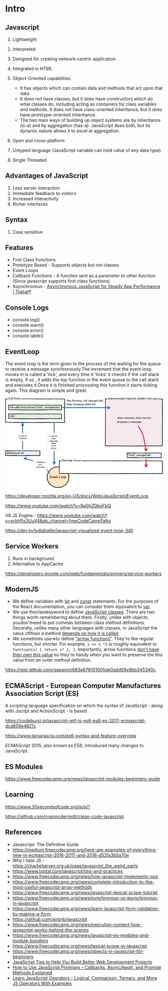 # Intro

## Javascript

1. Lightweight
2. Interpreted
3. Designed for creating network-centric application
4. Integrated in HTML
5. Object-Oriented capabilities

   - It has objects which can contain data and methods that act upon that data.
   - It does not have classes, but it does have constructors which do what classes do, including acting as containers for class variables and methods. It does not have class-oriented inheritance, but it does have prototype-oriented inheritance.
   - The two main ways of building up object systems are by inheritance (is-a) and by aggregation (has-a). JavaScript does both, but its dynamic nature allows it to excel at aggregation.

6. Open and cross-platform
7. Untyped language (JavaScript variable can hold value of any data type)
8. Single Threaded

## Advantages of JavaScript

1. Less server interaction
2. Immediate feedback to visitors
3. Increased interactivity
4. Richer interfaces

## Syntax

1. Case sensitive

## Features

- First Class Functions
- Prototype Based - Supports objects but not classes
- Event Loops
- Callback Functions - A function sent as a parameter to other function (Since javascript supports first class functions)
- Asynchronous - [Asynchronous JavaScript for Steady App Performance | Toptal®](https://www.toptal.com/javascript/asynchronous-javascript-programming)

## Console Logs

- console.log()
- console.warn()
- console.error()
- console.table()

## EventLoop

The event loop is the term given to the process of the waiting for the queue to receive a message synchronously.The increment that the event loop moves in is called a 'tick', and every time it 'ticks' it checks if the call stack is empty, if so , it adds the top function in the event queue to the call stack and executes it.Once it is finished processing this function it starts ticking again. This diagram is simple and great.

![image](../../media/js-Intro-image1.jpg)

https://developer.mozilla.org/en-US/docs/Web/JavaScript/EventLoop

https://www.youtube.com/watch?v=8aGhZQkoFbQ

V8 JS Engine - https://www.youtube.com/watch?v=xckH5s3UuX4&ab_channel=freeCodeCampTalks

https://dev.to/lydiahallie/javascript-visualized-event-loop-3dif

## Service Workers

1. Runs in background
2. Alternative to AppCache

https://developers.google.com/web/fundamentals/primers/service-workers

## ModernJS

- We define variables with [let](https://developer.mozilla.org/en-US/docs/Web/JavaScript/Reference/Statements/let) and [const](https://developer.mozilla.org/en-US/docs/Web/JavaScript/Reference/Statements/const) statements. For the purposes of the React documentation, you can consider them equivalent to [var](https://developer.mozilla.org/en-US/docs/Web/JavaScript/Reference/Statements/var).
- We use theclasskeyword to define [JavaScript classes](https://developer.mozilla.org/en-US/docs/Web/JavaScript/Reference/Classes). There are two things worth remembering about them. Firstly, unlike with objects, youdon'tneed to put commas between class method definitions. Secondly, unlike many other languages with classes, in JavaScript the value ofthisin a method [depends on how it is called](https://developer.mozilla.org/en-US/docs/Web/JavaScript/Reference/Classes#Boxing_with_prototype_and_static_methods).
- We sometimes use=>to define ["arrow functions"](https://developer.mozilla.org/en-US/docs/Web/JavaScript/Reference/Functions/Arrow_functions). They're like regular functions, but shorter. For example, `x => x *2` is roughly equivalent to `function(x) { return x* 2; }`. Importantly, arrow functions [don't have their own this value](https://developer.mozilla.org/en-US/docs/Web/JavaScript/Reference/Functions/Arrow_functions#No_separate_this) so they're handy when you want to preserve the this value from an outer method definition.

https://gist.github.com/gaearon/683e676101005de0add59e8bb345340c

## ECMAScript - European Computer Manufactures Association Script (ES)

A scripting language specification on which the syntax of JavaScript - along with Jscript and ActionScript - is based

https://codeburst.io/javascript-wtf-is-es6-es8-es-2017-ecmascript-dca859e4821c

https://www.taniarascia.com/es6-syntax-and-feature-overview

ECMAScript 2015, also known as ES6, introduced many changes to JavaScript.

## ES Modules

https://www.freecodecamp.org/news/javascript-modules-beginners-guide

## Learning

https://www.30secondsofcode.org/js/p/1

https://github.com/ryanmcdermott/clean-code-javascript

## References

- Javascript: The Definitive Guide
- https://medium.freecodecamp.org/here-are-examples-of-everything-new-in-ecmascript-2016-2017-and-2018-d52fa3b5a70e
- Why I hate JS - https://charlieharvey.org.uk/page/javascript_the_weird_parts
- https://www.toptal.com/javascript/tips-and-practices
- https://www.freecodecamp.org/news/how-javascript-implements-oop
- https://www.freecodecamp.org/news/complete-introduction-to-the-most-useful-javascript-array-methods
- https://www.freecodecamp.org/news/javascript-lexical-scope-tutorial
- https://www.freecodecamp.org/news/synchronous-vs-asynchronous-in-javascript
- https://www.freecodecamp.org/news/learn-javascript-form-validation-by-making-a-form
- https://github.com/airbnb/javascript
- https://www.freecodecamp.org/news/execution-context-how-javascript-works-behind-the-scenes
- https://www.freecodecamp.org/news/javascript-es-modules-and-module-bundlers
- https://www.freecodecamp.org/news/lexical-scope-in-javascript
- https://www.freecodecamp.org/news/objects-in-javascript-for-beginners
- [JavaScript Tips to Help You Build Better Web Development Projects](https://www.freecodecamp.org/news/javascript-tips-for-better-web-dev-projects/)
- [How to Use JavaScript Promises – Callbacks, Async/Await, and Promise Methods Explained](https://www.freecodecamp.org/news/javascript-promises-async-await-and-promise-methods/)
- [Learn JavaScript Operators – Logical, Comparison, Ternary, and More JS Operators With Examples](https://www.freecodecamp.org/news/javascript-operators/)
